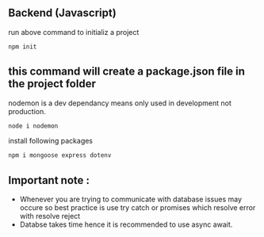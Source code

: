 ## Backend (Javascript)
run above command to initializ a project 
```javascript
npm init
```
this command will create a package.json file in the project folder
------------------
nodemon is a dev dependancy means only used in development not production.
```javascript
node i nodemon
```
install following packages
```javascript
npm i mongoose express dotenv
```

## Important note :
 - Whenever you are trying to communicate with database issues may occure so best practice is  use try catch or promises which resolve error with resolve reject
-  Databse takes time hence it is recommended to use async await. 
